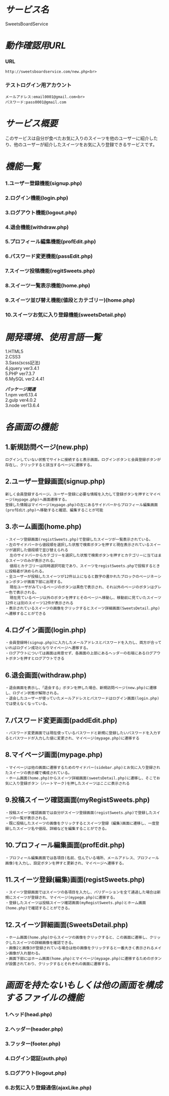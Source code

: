 # ***サービス名***
  SweetsBoardService
# ***動作確認用URL***
  ### URL
    http://sweetsboardservice.com/new.php<br>
  ### テストログイン用アカウント<br>
    メールアドレス:email0001@gmail.com<br>
    パスワード:pass0001@gmail.com
  
# ***サービス概要***
  このサービスは自分が食べたお気に入りのスイーツを他のユーザーに紹介したり、他のユーザーが紹介したスイーツをお気に入り登録できるサービスです。
  
# ***機能一覧***<br>
 ### 1.ユーザー登録機能(signup.php)<br>
 ### 2.ログイン機能(login.php)<br>
 ### 3.ログアウト機能(logout.php)<br>
 ### 4.退会機能(withdraw.php)<br>
 ### 5.プロフィール編集機能(profEdit.php)<br>
 ### 6.パスワード変更機能(passEdit.php)<br>
 ### 7.スイーツ投稿機能(regitSweets.php)<br>
 ### 8.スイーツ一覧表示機能(home.php)<br>
 ### 9.スイーツ並び替え機能(値段とカテゴリー)(home.php)<br>
 ### 10.スイーツお気に入り登録機能(sweetsDetail.php)<br>
  
# ***開発環境、使用言語一覧***<br>
 1.HTML5<br>
 2.CSS3<br>
 3.Sass(scss記法)<br>
 4.jquery ver3.4.1<br>
 5.PHP ver7.3.7<br>
 6.MySQL ver2.4.41<br>
 
 ***パッケージ関連***<br>
 1.npm ver6.13.4<br>
 2.gulp ver4.0.2<br>
 3.node ver13.6.4<br>
 

# ***各画面の機能***<br>
## 1.新規訪問ページ(new.php)<br>
    ログインしていない状態でサイトに接続すると表示画面。ログインボタンと会員登録ボタンが存在し、クリックすると該当するページに遷移する。

## 2.ユーザー登録画面(signup.php)<br>
    新しく会員登録するページ。ユーザー登録に必要な情報を入力して登録ボタンを押すとマイページ(mypage.php)へ画面遷移する。
    登録した情報はマイページ(mypage.php)の左にあるサイドバーからプロフィール編集画面(profEdit.php)へ移動すると確認、編集することが可能

## 3.ホーム画面(home.php)<br>
    ・スイーツ登録画面(registSweets.php)で登録したスイーツが一覧表示されている。
    ・左のサイドバーから値段順を選択した状態で検索ボタンを押すと現在表示されているスイーツが選択した値段順で並び替えられる
      左のサイドバーからカテゴリーを選択した状態で検索ボタンを押すとカテゴリーに当てはまるスイーツのみが表示される。
      値段とカテゴリーは同時選択可能であり、スイーツをregistSweets.phpで投稿するときに投稿者が決められる。
    ・全ユーザーが投稿したスイーツが12件以上になると数字の書かれたブロックのページネーションボタンが画面下部に出現する。
      現在ユーザがみているページのボタンは黒色で表示され、それ以外のページのボタンはグレー色で表示される。
      現在見ているページ以外のボタンを押すとそのページへ移動し、移動前に見ていたスイーツ12件とは別のスイーツ12件が表示される
    ・表示されているスイーツの画像をクリックするとスイーツ詳細画面(SweetsDetail.php)へ遷移することができる

## 4.ログイン画面(login.php)<br>
    ・会員登録時(signup.php)に入力したメールアドレスとパスワードを入力し、両方が合っていればログイン成功となりマイページへ遷移する。
    ・ログアウトについては画面は用意せず、各画面の上部にあるヘッダーの右端にあるログアウトボタンを押すとログアウトできる

## 6.退会画面(withdraw.php)<br>
    ・退会画面を表示し、「退会する」ボタンを押した場合、新規訪問ページ(new.php)に遷移し、ログイン状態が解除される。
    ・退会したユーザーが使っていたメールアドレスとパスワードはログイン画面(login.php)では使えなくなっている。
   
## 7.パスワード変更画面(paddEdit.php)<br>
    ・パスワード変更画面では現在使っているパスワードと新規に登録したいパスワードを入力するとパスワードが入力した値に変更され、マイページ(mypage.php)に遷移する
    
## 8.マイページ画面(mypage.php)<br>
    ・マイページは他の画面に遷移するためのサイドバー(sidebar.php)とお気に入り登録されたスイーツの表示欄で構成されている。
    ・ホーム画面(home.php)からスイーツ詳細画面(sweetsDetail.php)に遷移し、そこでお気に入り登録ボタン（ハートマーク)を押したスイーツはここに表示される

## 9.投稿スイーツ確認画面(myRegistSweets.php)<br>
    ・投稿スイーツ確認画面では自分がスイーツ登録画面(registSweets.php)で登録したスイーツの一覧が表示される。
    ・既に投稿したスイーツの画像をクリックするとスイーツ登録（編集)画面に遷移し、一度登録したスイーツ名や値段、詳細などを編集することができる。
    
 ## 10.プロフィール編集画面(profEdit.php)<br>
    ・プロフィール編集画面では各項目(名前、住んでいる場所、メールアドレス、プロフィール画像)を入力し、設定ボタンを押すと更新され、マイページへ遷移する。
    
 ## 11.スイーツ登録(編集)画面(registSweets.php)<br>
    ・スイーツ登録画面ではスイーツの各項目を入力し、バリデーションを全て通過した場合は新規にスイーツが登録され、マイページ(mypege.php)に遷移する。
    ・登録したスイーツは投稿スイーツ確認画面(myRegistSweets.php)とホーム画面(home.php)で確認することができる。
    
 ## 12.スイーツ詳細画面(SweetsDetail.php)<br>
    ・ホーム画面(home.php)からスイーツの画像をクリックすると、この画面に遷移し、クリックしたスイーツの詳細画像を確認できる。
    ・画像2と画像3が登録されている場合は他の画像をクリックすると一番大きく表示されるメイン画像が入れ替わる。
    ・画面下部にはホーム画面(home.php)とマイページ(mypage.php)に遷移するためのボタンが設置されており、クリックするとそれぞれの画面に遷移する。
    
# ***画面を持たないもしくは他の画面を構成するファイルの機能***<br>
 ### 1.ヘッド(head.php)<br>
 ### 2.ヘッダー(header.php)<br>
 ### 3.フッター(footer.php)<br>
 ### 4.ログイン認証(auth.php)<br>
 ### 5.ログアウト(logout.php)<br>
 ### 6.お気に入り登録通信(ajaxLike.php)<br>
 
 
  
  
